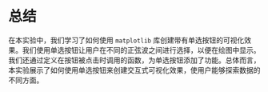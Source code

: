 # 总结

在本实验中，我们学习了如何使用 `matplotlib` 库创建带有单选按钮的可视化效果。我们使用单选按钮让用户在不同的正弦波之间进行选择，以便在绘图中显示。我们还通过定义在按钮被点击时调用的函数，为单选按钮添加了功能。总体而言，本实验展示了如何使用单选按钮来创建交互式可视化效果，使用户能够探索数据的不同方面。
